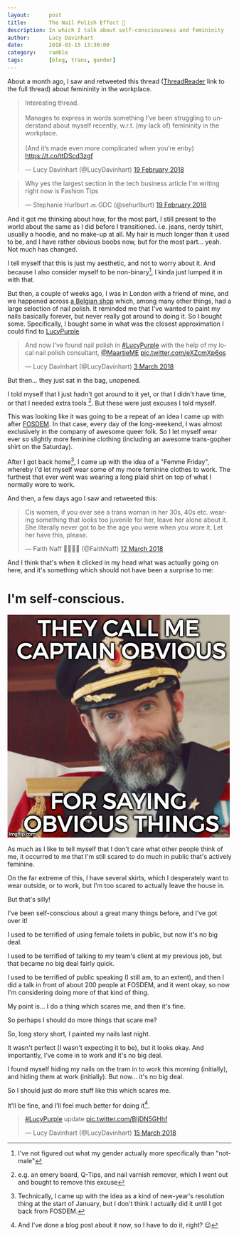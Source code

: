 ```yaml
---
layout:      post
title:       The Nail Polish Effect 💅
description: In which I talk about self-consciousness and femininity
author:      Lucy Davinhart
date:        2018-03-15 13:30:00
category:    ramble
tags:        [blog, trans, gender]
---
```

<script async src="https://platform.twitter.com/widgets.js" charset="utf-8"></script>


About a month ago, I saw and retweeted this thread ([ThreadReader](https://threadreaderapp.com/thread/965451839066980358.html) link to the full thread) about femininity in the workplace.

<blockquote class="twitter-tweet" data-lang="en-gb"><p lang="en" dir="ltr">Interesting thread.<br><br>Manages to express in words something I’ve been struggling to understand about myself recently, w.r.t. (my lack of) femininity in the workplace.<br><br>(And it’s made even more complicated when you’re enby) <a href="https://t.co/ttDScd3zgf">https://t.co/ttDScd3zgf</a></p>&mdash; Lucy Davinhart (@LucyDavinhart) <a href="https://twitter.com/LucyDavinhart/status/965649559572701185?ref_src=twsrc%5Etfw">19 February 2018</a></blockquote>
<blockquote class="twitter-tweet" data-lang="en-gb"><p lang="en" dir="ltr">Why yes the largest section in the tech business article I&#39;m writing right now is Fashion Tips</p>&mdash; Stephanie Hurlburt 🔜 GDC (@sehurlburt) <a href="https://twitter.com/sehurlburt/status/965451839066980358?ref_src=twsrc%5Etfw">19 February 2018</a></blockquote>


And it got me thinking about how, for the most part, I still present to the world about the same as I did before I transitioned.
i.e. jeans, nerdy tshirt, usually a hoodie, and no make-up at all. My hair is much longer than it used to be, and I have rather obvious boobs now, but for the most part... yeah. Not much has changed.

I tell myself that this is just my aesthetic, and not to worry about it. And because I also consider myself to be non-binary[^1], I kinda just lumped it in with that.

[^1]: I've not figured out what my gender actually more specifically than "not-male"

But then, a couple of weeks ago, I was in London with a friend of mine, and we happened across [a Belgian shop](https://www.hemashop.com/gb) which, among many other things, had a large selection of nail polish. It reminded me that I've wanted to paint my nails basically forever, but never really got around to doing it. So I bought some. Specifically, I bought some in what was the closest approximation I could find to [LucyPurple](https://www.google.co.uk/search?q=%23cc0066)

<blockquote class="twitter-tweet" data-lang="en-gb"><p lang="en" dir="ltr">And now I’ve found nail polish in <a href="https://twitter.com/hashtag/LucyPurple?src=hash&amp;ref_src=twsrc%5Etfw">#LucyPurple</a> with the help of my local nail polish consultant, <a href="https://twitter.com/MaartjeME?ref_src=twsrc%5Etfw">@MaartjeME</a> <a href="https://t.co/eXZcmXp6os">pic.twitter.com/eXZcmXp6os</a></p>&mdash; Lucy Davinhart (@LucyDavinhart) <a href="https://twitter.com/LucyDavinhart/status/969925847154089989?ref_src=twsrc%5Etfw">3 March 2018</a></blockquote>


But then... they just sat in the bag, unopened.

I told myself that I just hadn't got around to it yet, or that I didn't have time, or that I needed extra tools [^2]. But these were just excuses I told myself.

[^2]: e.g. an emery board, Q-Tips, and nail varnish remover, which I went out and bought to remove this excuse

This was looking like it was going to be a repeat of an idea I came up with after [FOSDEM](https://engineering.skybettingandgaming.com/2018/02/12/fosdem-2018/). In that case, every day of the long-weekend, I was almost exclusively in the company of awesome queer folk. So I let myself wear ever so slightly more feminine clothing (including an awesome trans-gopher shirt on the Saturday).

After I got back home[^3], I came up with the idea of a "Femme Friday", whereby I'd let myself wear some of my more feminine clothes to work.
The furthest that ever went was wearing a long plaid shirt on top of what I normally wore to work.

[^3]: Technically, I came up with the idea as a kind of new-year's resolution thing at the start of January, but I don't think I actually did it until I got back from FOSDEM.

And then, a few days ago I saw and retweeted this:

<blockquote class="twitter-tweet" data-lang="en-gb"><p lang="en" dir="ltr">Cis women, if you ever see a trans woman in her 30s, 40s etc. wearing something that looks too juvenile for her, leave her alone about it. She literally never got to be the age you were when you wore it. Let her have this, please.</p>&mdash; Faith Naff 🏳️‍🌈🌹🦋 (@FaithNaff) <a href="https://twitter.com/FaithNaff/status/973183761453023232?ref_src=twsrc%5Etfw">12 March 2018</a></blockquote>
<script async src="https://platform.twitter.com/widgets.js" charset="utf-8"></script>

And I think that's when it clicked in my head what was actually going on here, and it's something which should not have been a surprise to me:

# I'm self-conscious.

![They call me Captain Obvious, for saying obvious things](/images/posts/2018-03-15/captain-obvious.jpg)

As much as I like to tell myself that I don't care what other people think of me, it occurred to me that I'm still scared to do much in public that's actively feminine.

On the far extreme of this, I have several skirts, which I desperately want to wear outside, or to work, but I'm too scared to actually leave the house in.

But that's silly!

I've been self-conscious about a great many things before, and I've got over it!

I used to be terrified of using female toilets in public, but now it's no big deal.

I used to be terrified of talking to my team's client at my previous job, but that became no big deal fairly quick.

I used to be terrified of public speaking (I still am, to an extent), and then I did a talk in front of about 200 people at FOSDEM, and it went okay, so now I'm considering doing more of that kind of thing.

My point is... I do a thing which scares me, and then it's fine.

So perhaps I should do more things that scare me?



So, long story short, I painted my nails last night.

It wasn't perfect (I wasn't expecting it to be), but it looks okay. And importantly, I've come in to work and it's no big deal.

I found myself hiding my nails on the tram in to work this morning (initially), and hiding them at work (initially). But now... it's no big deal.

So I should just do more stuff like this which scares me.

It'll be fine, and I'll feel much better for doing it[^4].

[^4]: And I've done a blog post about it now, so I have to do it, right? 😉

<blockquote class="twitter-tweet" data-conversation="none" data-lang="en-gb"><p lang="en" dir="ltr"><a href="https://twitter.com/hashtag/LucyPurple?src=hash&amp;ref_src=twsrc%5Etfw">#LucyPurple</a> update <a href="https://t.co/BIjDN5GHhf">pic.twitter.com/BIjDN5GHhf</a></p>&mdash; Lucy Davinhart (@LucyDavinhart) <a href="https://twitter.com/LucyDavinhart/status/974270580223610881?ref_src=twsrc%5Etfw">15 March 2018</a></blockquote>
